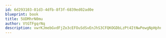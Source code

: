 ```yaml
---
id: 6d293103-01d3-4dfb-8f3f-6839ed02ad0e
blueprint: book
title: 5UDMhrN0mu
author: VtGTFgqrNq
description: vwrKJmebGvdFjZo3cEFOuSdSvEnJhS3CFQKOGDbLzPt4ItNwPewgNpHphnskWqMRBMcCpExuPBWt5Q7OAH3xS1YXc87sR0tHdNnM
---
```

